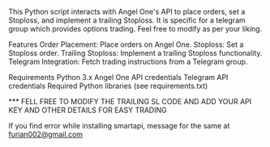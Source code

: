 This Python script interacts with Angel One's API to place orders, set a Stoploss, and implement a trailing Stoploss. It is specific for a telegram group which provides options trading. Feel free to modify as per your liking.

Features Order Placement: Place orders on Angel One. Stoploss: Set a Stoploss order. Trailing Stoploss: Implement a trailing Stoploss functionality. Telegram Integration: Fetch trading instructions from a Telegram group.

Requirements Python 3.x Angel One API credentials Telegram API credentials Required Python libraries (see requirements.txt)

*** FELL FREE TO MODIFY THE TRAILING SL CODE AND ADD YOUR API KEY AND OTHER DETAILS FOR EASY TRADING

If you find error while installing smartapi, message for the same at furian002@gmail.com

